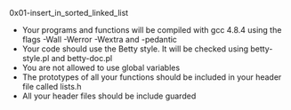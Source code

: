 0x01-insert_in_sorted_linked_list

- Your programs and functions will be compiled with gcc 4.8.4 using the flags -Wall -Werror -Wextra and -pedantic
- Your code should use the Betty style. It will be checked using betty-style.pl and betty-doc.pl
- You are not allowed to use global variables
- The prototypes of all your functions should be included in your header file called lists.h
- All your header files should be include guarded
